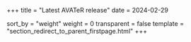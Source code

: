 +++
title = "Latest AVATeR release"
date = 2024-02-29

sort_by = "weight"
weight = 0
transparent = false
template = "section_redirect_to_parent_firstpage.html"
+++


